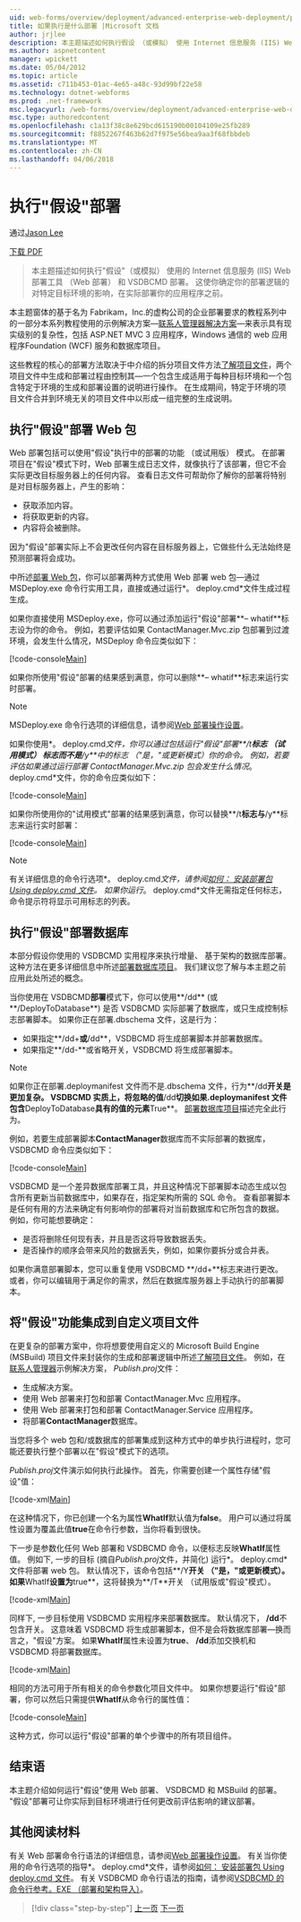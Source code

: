```yaml
---
uid: web-forms/overview/deployment/advanced-enterprise-web-deployment/performing-a-what-if-deployment
title: 如果执行是什么部署 |Microsoft 文档
author: jrjlee
description: 本主题描述如何执行假设 （或模拟） 使用 Internet 信息服务 (IIS) Web 部署工具 （Web 部署） 和 V 部署...
ms.author: aspnetcontent
manager: wpickett
ms.date: 05/04/2012
ms.topic: article
ms.assetid: c711b453-01ac-4e65-a48c-93d99bf22e58
ms.technology: dotnet-webforms
ms.prod: .net-framework
msc.legacyurl: /web-forms/overview/deployment/advanced-enterprise-web-deployment/performing-a-what-if-deployment
msc.type: authoredcontent
ms.openlocfilehash: c1a13f38c8e629bcd615190b00104109e25fb289
ms.sourcegitcommit: f8852267f463b62d7f975e56bea9aa3f68fbbdeb
ms.translationtype: MT
ms.contentlocale: zh-CN
ms.lasthandoff: 04/06/2018
---
```

<a name="performing-a-what-if-deployment"></a>执行"假设"部署
====================
通过[Jason Lee](https://github.com/jrjlee)

[下载 PDF](https://msdnshared.blob.core.windows.net/media/MSDNBlogsFS/prod.evol.blogs.msdn.com/CommunityServer.Blogs.Components.WeblogFiles/00/00/00/63/56/8130.DeployingWebAppsInEnterpriseScenarios.pdf)

> 本主题描述如何执行"假设"（或模拟） 使用的 Internet 信息服务 (IIS) Web 部署工具 （Web 部署） 和 VSDBCMD 部署。 这使你确定你的部署逻辑的对特定目标环境的影响，在实际部署你的应用程序之前。


本主题窗体的基于名为 Fabrikam，Inc.的虚构公司的企业部署要求的教程系列中的一部分本系列教程使用的示例解决方案&#x2014;[联系人管理器解决方案](../web-deployment-in-the-enterprise/the-contact-manager-solution.md)&#x2014;来表示具有现实级别的复杂性，包括 ASP.NET MVC 3 应用程序，Windows 通信的 web 应用程序Foundation (WCF) 服务和数据库项目。

这些教程的核心的部署方法取决于中介绍的拆分项目文件方法[了解项目文件](../web-deployment-in-the-enterprise/understanding-the-project-file.md)，两个项目文件中生成和部署过程由控制其&#x2014;一个包含生成适用于每种目标环境和一个包含特定于环境的生成和部署设置的说明进行操作。 在生成期间，特定于环境的项目文件合并到环境无关的项目文件中以形成一组完整的生成说明。

## <a name="performing-a-what-if-deployment-for-web-packages"></a>执行"假设"部署 Web 包

Web 部署包括可以使用"假设"执行中的部署的功能 （或试用版） 模式。 在部署项目在"假设"模式下时，Web 部署生成日志文件，就像执行了该部署，但它不会实际更改目标服务器上的任何内容。 查看日志文件可帮助你了解你的部署将特别是对目标服务器上，产生的影响：

- 获取添加内容。
- 将获取更新的内容。
- 内容将会被删除。

因为"假设"部署实际上不会更改任何内容在目标服务器上，它做些什么无法始终是预测部署将会成功。

中所述[部署 Web 包](../web-deployment-in-the-enterprise/deploying-web-packages.md)，你可以部署两种方式使用 Web 部署 web 包&#x2014;通过 MSDeploy.exe 命令行实用工具，直接或通过运行*。 deploy.cmd*文件生成过程生成。

如果你直接使用 MSDeploy.exe，你可以通过添加运行"假设"部署**– whatif**标志设为你的命令。 例如，若要评估如果 ContactManager.Mvc.zip 包部署到过渡环境，会发生什么情况，MSDeploy 命令应类似如下：


[!code-console[Main](performing-a-what-if-deployment/samples/sample1.cmd)]


如果你所使用"假设"部署的结果感到满意，你可以删除**– whatif**标志来运行实时部署。

> [!NOTE]
> MSDeploy.exe 命令行选项的详细信息，请参阅[Web 部署操作设置](https://technet.microsoft.com/library/dd569089(WS.10).aspx)。


如果你使用*。 deploy.cmd*文件，你可以通过包括运行"假设"部署**/t**标志 （试用模式） 标志而不是**/y**中的标志 （"是，"或更新模式）你的命令。 例如，若要评估如果通过运行部署 ContactManager.Mvc.zip 包会发生什么情况*。 deploy.cmd*文件，你的命令应类似如下：


[!code-console[Main](performing-a-what-if-deployment/samples/sample2.cmd)]


如果你所使用你的"试用模式"部署的结果感到满意，你可以替换**/t**标志与**/y**标志来运行实时部署：


[!code-console[Main](performing-a-what-if-deployment/samples/sample3.cmd)]


> [!NOTE]
> 有关详细信息的命令行选项*。 deploy.cmd*文件，请参阅[如何： 安装部署包 Using deploy.cmd 文件](https://msdn.microsoft.com/library/ff356104.aspx)。 如果你运行*。 deploy.cmd*文件无需指定任何标志，命令提示符将显示可用标志的列表。


## <a name="performing-a-what-if-deployment-for-databases"></a>执行"假设"部署数据库

本部分假设你使用的 VSDBCMD 实用程序来执行增量、 基于架构的数据库部署。 这种方法在更多详细信息中所述[部署数据库项目](../web-deployment-in-the-enterprise/deploying-database-projects.md)。 我们建议您了解与本主题之前应用此处所述的概念。

当你使用在 VSDBCMD**部署**模式下，你可以使用**/dd** (或**/DeployToDatabase**) 是否 VSDBCMD 实际部署了数据库，或只生成控制标志部署脚本。 如果你正在部署.dbschema 文件，这是行为：

- 如果指定**/dd+**或**/dd**，VSDBCMD 将生成部署脚本并部署数据库。
- 如果指定**/dd-**或省略开关，VSDBCMD 将生成部署脚本。

> [!NOTE]
> 如果你正在部署.deploymanifest 文件而不是.dbschema 文件，行为**/dd**开关是更加复杂。 VSDBCMD 实质上，将忽略的值**/dd**切换如果.deploymanifest 文件包含**DeployToDatabase**具有的值的元素**True**。 [部署数据库项目](../web-deployment-in-the-enterprise/deploying-database-projects.md)描述完全此行为。


例如，若要生成部署脚本**ContactManager**数据库而不实际部署的数据库，VSDBCMD 命令应类似如下：


[!code-console[Main](performing-a-what-if-deployment/samples/sample4.cmd)]


VSDBCMD 是一个差异数据库部署工具，并且这种情况下部署脚本动态生成以包含所有更新当前数据库中，如果存在，指定架构所需的 SQL 命令。 查看部署脚本是任何有用的方法来确定有何影响你的部署将对当前数据库和它所包含的数据。 例如，你可能想要确定：

- 是否将删除任何现有表，并且是否这将导致数据丢失。
- 是否操作的顺序会带来风险的数据丢失，例如，如果你要拆分或合并表。

如果你满意部署脚本，您可以重复使用 VSDBCMD **/dd+**标志来进行更改。 或者，你可以编辑用于满足你的需求，然后在数据库服务器上手动执行的部署脚本。

## <a name="integrating-what-if-functionality-into-custom-project-files"></a>将"假设"功能集成到自定义项目文件

在更复杂的部署方案中，你将想要使用自定义的 Microsoft Build Engine (MSBuild) 项目文件来封装你的生成和部署逻辑中所述[了解项目文件](../web-deployment-in-the-enterprise/understanding-the-project-file.md)。 例如，在[联系人管理器](../web-deployment-in-the-enterprise/the-contact-manager-solution.md)示例解决方案， *Publish.proj*文件：

- 生成解决方案。
- 使用 Web 部署来打包和部署 ContactManager.Mvc 应用程序。
- 使用 Web 部署来打包和部署 ContactManager.Service 应用程序。
- 将部署**ContactManager**数据库。

当您将多个 web 包和/或数据库的部署集成到这种方式中的单步执行进程时，您可能还要执行整个部署以在"假设"模式下的选项。

*Publish.proj*文件演示如何执行此操作。 首先，你需要创建一个属性存储"假设"值：


[!code-xml[Main](performing-a-what-if-deployment/samples/sample5.xml)]


在这种情况下，你已创建一个名为属性**WhatIf**默认值为**false**。 用户可以通过将属性设置为覆盖此值**true**在命令行参数，当你将看到很快。

下一步是参数化任何 Web 部署和 VSDBCMD 命令，以便标志反映**WhatIf**属性值。 例如下, 一步的目标 (摘自*Publish.proj*文件，并简化) 运行*。 deploy.cmd*文件将部署 web 包。 默认情况下，该命令包括**/Y**开关 （"是，"或更新模式）。 如果**WhatIf**设置为**true**，这将替换为**/T**开关 （试用版或"假设"模式）。


[!code-xml[Main](performing-a-what-if-deployment/samples/sample6.xml)]


同样下, 一步目标使用 VSDBCMD 实用程序来部署数据库。 默认情况下， **/dd**不包含开关。 这意味着 VSDBCMD 将生成部署脚本，但不是会将数据库部署&#x2014;换而言之，"假设"方案。 如果**WhatIf**属性未设置为**true**、 **/dd**添加交换机和 VSDBCMD 将部署数据库。


[!code-xml[Main](performing-a-what-if-deployment/samples/sample7.xml)]


相同的方法可用于所有相关的命令参数化项目文件中。 如果你想要运行"假设"部署，你可以然后只需提供**WhatIf**从命令行的属性值：


[!code-console[Main](performing-a-what-if-deployment/samples/sample8.cmd)]


这种方式，你可以运行"假设"部署的单个步骤中的所有项目组件。

## <a name="conclusion"></a>结束语

本主题介绍如何运行"假设"使用 Web 部署、 VSDBCMD 和 MSBuild 的部署。 "假设"部署可让你实际到目标环境进行任何更改前评估影响的建议部署。

## <a name="further-reading"></a>其他阅读材料

有关 Web 部署命令行语法的详细信息，请参阅[Web 部署操作设置](https://technet.microsoft.com/library/dd569089(WS.10).aspx)。 有关当你使用的命令行选项的指导*。 deploy.cmd*文件，请参阅[如何： 安装部署包 Using deploy.cmd 文件](https://msdn.microsoft.com/library/ff356104.aspx)。 有关 VSDBCMD 命令行语法的指南，请参阅[VSDBCMD 的命令行参考。EXE （部署和架构导入）](https://msdn.microsoft.com/library/dd193283.aspx)。

> [!div class="step-by-step"]
> [上一页](advanced-enterprise-web-deployment.md)
> [下一页](customizing-database-deployments-for-multiple-environments.md)
